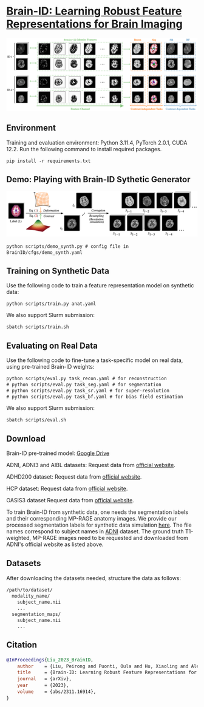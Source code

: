 # [Brain-ID: Learning Robust Feature Representations for Brain Imaging](http://arxiv.org/abs/2311.16914)


<p align="center">
  <img src="./assets/showcase.png" alt="drawing", width="850"/>
</p>


## Environment
Training and evaluation environment: Python 3.11.4, PyTorch 2.0.1, CUDA 12.2. Run the following command to install required packages.
```
pip install -r requirements.txt
```

## Demo: Playing with Brain-ID Sythetic Generator
<p align="center">
  <img src="./assets/data_gen.png" alt="drawing", width="850"/>
</p>

```
python scripts/demo_synth.py # config file in BrainID/cfgs/demo_synth.yaml
```


## Training on Synthetic Data
Use the following code to train a feature representation model on synthetic data: 
```
python scripts/train.py anat.yaml
```
We also support Slurm submission:
```
sbatch scripts/train.sh
```

## Evaluating on Real Data
Use the following code to fine-tune a task-specific model on real data, using pre-trained Brain-ID weights: 
```
python scripts/eval.py task_recon.yaml # for reconstruction
# python scripts/eval.py task_seg.yaml # for segmentation
# python scripts/eval.py task_sr.yaml # for super-resolution
# python scripts/eval.py task_bf.yaml # for bias field estimation
```
We also support Slurm submission:
```
sbatch scripts/eval.sh
```

## Download 
Brain-ID pre-trained model: [Google Drive](https://drive.google.com/file/d/1Hoy243gQIWrlIuYULtd2eryk4os-cLLZ/view?usp=sharing)

ADNI, ADNI3 and AIBL datasets: Request data from [official website](https://adni.loni.usc.edu/data-samples/access-data/).

ADHD200 dataset: Request data from [official website](https://fcon_1000.projects.nitrc.org/indi/adhd200/).

HCP dataset: Request data from [official website](https://www.humanconnectome.org/study/hcp-young-adult/data-releases).

OASIS3 dataset Request data from [official website](https://www.oasis-brains.org/#data).

To train Brain-ID from synthetic data, one needs the segmentation labels and their corresponding MP-RAGE anatomy images. We provide our processed segmentation labels for synthetic data simulation [here](). The file names correspond to subject names in [ADNI](https://adni.loni.usc.edu/) dataset. The ground truth T1-weighted, MP-RAGE images need to be requested and downloaded from ADNI's official website as listed above.


## Datasets
After downloading the datasets needed, structure the data as follows:
```
/path/to/dataset/
  modality_name/
    subject_name.nii
    ...
  segmentation_maps/
    subject_name.nii
    ...
```

## Citation
```bibtex
@InProceedings{Liu_2023_BrainID,
    author    = {Liu, Peirong and Puonti, Oula and Hu, Xiaoling and Alexander, Daniel C. and Iglesias, Juan E.},
    title     = {Brain-ID: Learning Robust Feature Representations for Brain Imaging},
    journal   = {arXiv},
    year      = {2023},
    volume    = {abs/2311.16914},
}